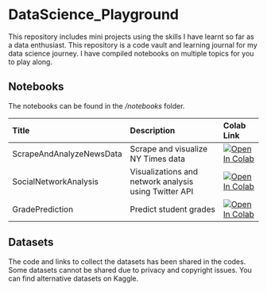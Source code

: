 # DataScience_Playground
This repository includes mini projects using the skills I have learnt so far as a data enthusiast. This repository is a code vault and learning journal for my data science journey. I have compiled notebooks on multiple topics for you to play along.

## Notebooks
The notebooks can be found in the */notebooks* folder.

|           Title          |       Description                  | Colab Link |
| :----------------------  | :--------------------------------  |  :--------------------------------|
| ScrapeAndAnalyzeNewsData | Scrape and visualize NY Times data | [![Open In Colab](https://colab.research.google.com/assets/colab-badge.svg)](https://colab.research.google.com/github/MinahilRaza/DataScience_Playground/blob/main/notebooks/ScrapeAndAnalyzeNewsData.ipynb) |
| SocialNetworkAnalysis  | Visualizations and network analysis using Twitter API | [![Open In Colab](https://colab.research.google.com/assets/colab-badge.svg)](https://colab.research.google.com/github/MinahilRaza/DataScience_Playground/blob/main/notebooks/SocialNetworkAnalysis.ipynb) |
| GradePrediction  | Predict student grades | [![Open In Colab](https://colab.research.google.com/assets/colab-badge.svg)](https://colab.research.google.com/github/MinahilRaza/DataScience_Playground/blob/main/notebooks/GradePrediction.ipynb) |

## Datasets
The code and links to collect the datasets has been shared in the codes. Some datasets cannot be shared due to privacy and copyright issues. You can find alternative datasets on Kaggle.
